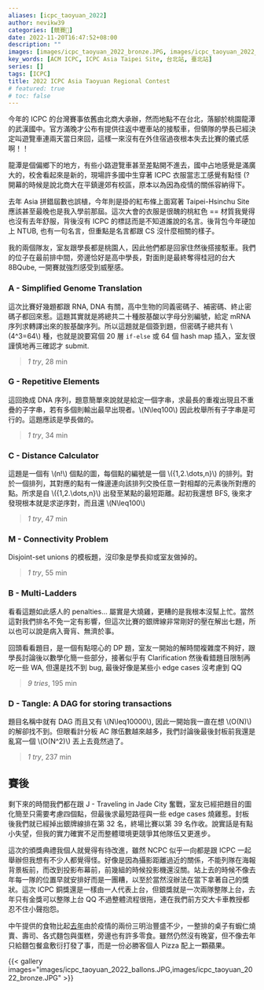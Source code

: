 ```yaml
---
aliases: [icpc_taoyuan_2022]
author: nevikw39
categories: [競賽🏁]
date: 2022-11-20T16:47:52+08:00
description: ""
images: [images/icpc_taoyuan_2022_bronze.JPG, images/icpc_taoyuan_2022_ballons.JPG]
key_words: [ACM ICPC, ICPC Asia Taipei Site, 台北站, 臺北站]
series: []
tags: [ICPC]
title: 2022 ICPC Asia Taoyuan Regional Contest
# featured: true
# toc: false
---
```


今年的 ICPC 的台灣賽事依舊由北商大承辦，然而地點不在台北，落腳於桃園龍潭的武漢國中。官方滿晚才公布有提供往返中壢車站的接駁車，但領隊的學長已經決定叫遊覽車連兩天當日來回，這樣一來沒有在外住宿過夜根本失去比賽的儀式感啊！！

龍潭是個偏鄉下的地方，有些小路遊覽車甚至差點開不進去，國中占地感覺是滿廣大的，校舍看起來是新的，現場許多國中生穿著 ICPC 衣服當志工感覺有點怪 (? 開幕的時候是說北商大在平鎮邊郊有校區，原本以為因為疫情的關係容納得下。

去年 Asia 拼錯屆數也誤植，今年則是掛的紅布條上面寫著 Taipei-Hsinchu Site 應該甚至最晚也是我入學前那屆。這次大會的衣服是很醜的桃紅色 == 材質我覺得也沒有去年舒服，背後沒有 ICPC 的標誌而是不知道誰說的名言。後背包今年硬加上 NTUB, 也有一句名言，但重點是名言都跟 CS 沒什麼相關的樣子。

我的兩個隊友，室友跟學長都是桃園人，因此他們都是回家住然後搭接駁車。我們的位子在最前排中間，旁邊恰好是高中學長，對面則是最終奪得桂冠的台大 8BQube, 一開賽就強烈感受到威壓感。

### A - Simplified Genome Translation

這次比賽好幾題都跟 RNA, DNA 有關，高中生物的同義密碼子、補密碼、終止密碼子都回來惹。這題其實就是將總共二十種胺基酸以字母分別編號，給定 mRNA 序列求轉譯出來的胺基酸序列。所以這題就是個簽到題，但密碼子總共有 \\(4^3=64\\) 種，也就是說要寫個 20 層 `if-else` 或 64 個 hash map 插入，室友很謹慎地再三確認才 submit.

> _1 try_, 28 min

### G - Repetitive Elements

這回換成 DNA 序列，題意簡單來說就是給定一個字串，求最長的重複出現且不重疊的子字串，若有多個則輸出最早出現者。\\(N\leq100\\) 因此枚舉所有子字串是可行的。這題應該是學長做的。

> _1 try_, 34 min

### C - Distance Calculator

這題是一個有 \\(n!\\) 個點的圖，每個點的編號是一個 \\(\{1,2.\dots,n\}\\) 的排列。對於一個排列，其對應的點有一條邊連向該排列交換任意一對相鄰的元素後所對應的點。所求是自 \\(\{1,2.\dots,n\}\\) 出發至某點的最短距離。起初我還想 BFS, 後來才發現根本就是求逆序對，而且還 \\(N\leq100\\)

> _1 try_, 47 min


### M - Connectivity Problem

Disjoint-set unions 的模板題，沒印象是學長抑或室友做掉的。

> _1 try_, 55 min

### B - Multi-Ladders

看看這題如此感人的 penalties... 屬實是大燒雞，更糟的是我根本沒幫上忙。當然這對我們排名不免一定有影響，但這次比賽的銀牌線非常剛好的壓在解出七題，所以也可以說是病入膏肓、無濟於事。

回頭看看題目，是一個有點噁心的 DP 題，室友一開始的解時間複雜度不夠好，跟學長討論後以數學化簡一些部分，接著似乎有 Clarification 然後看錯題目限制再吃一些 WA, 但還是找不到 bug, 最後好像是某些小 edge cases 沒考慮到 QQ

> _9 tries_, 195 min


### D - Tangle: A DAG for storing transactions

題目名稱中就有 DAG 而且又有 \\(N\leq10000\\), 因此一開始我一直在想 \\(O(N)\\) 的解卻找不到。但眼看計分板 AC 隊伍數越來越多，我們討論後最後封板前我還是亂寫一個 \\(O(N^2)\\) 丟上去竟然過了。

> _1 try_, 237 min

## 賽後

剩下來的時間我們都在跟 J - Traveling in Jade City 奮戰，室友已經把題目的圖化簡至只需要考慮四個點，但最後求最短路徑與一些 edge cases 燒雞惹。封板後我們就已經掉出銀牌線排在第 32 名，終場比賽以第 39 名作收。說實話是有點小失望，但我的實力確實不足而整體環境更競爭其他隊伍又更進步。

這次的頒獎典禮我個人就覺得有待改進，雖然 NCPC 似乎一向都是跟 ICPC 一起舉辦但我想有不少人都覺得怪。好像是因為攝影距離過近的關係，不能列隊在海報背景板前，而改到投影布幕前，前幾組的時候投影機還沒關。站上去的時候不像去年每一隊的位置早就安排好而是一團糟，以至於當然沒辦法在當下拿著自己的獎狀。這次 ICPC 銅獎還是一樣由一人代表上台，但銀獎就是一次兩隊整隊上台，去年只有金獎可以整隊上台 QQ 不過整體流程很拖，連在我們前方交大卡車教授都忍不住小聲抱怨。

中午提供的食物比起[去年](/posts/icpc-taipei-2021)由於疫情的兩份三明治豐盛不少，一整排的桌子有蝦仁燒賣、壽司、各式麵包與蛋糕，旁邊也有許多零食。雖然仍然沒有晚宴，但不像去年只給麵包餐盒敷衍打發了事，而是一份必勝客個人 Pizza 配上一顆蘋果。

{{< gallery images="images/icpc_taoyuan_2022_ballons.JPG,images/icpc_taoyuan_2022_bronze.JPG" >}}

